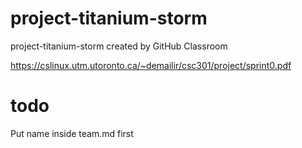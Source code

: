 # project-titanium-storm
project-titanium-storm created by GitHub Classroom

https://cslinux.utm.utoronto.ca/~demailir/csc301/project/sprint0.pdf

# todo
Put name inside team.md first
